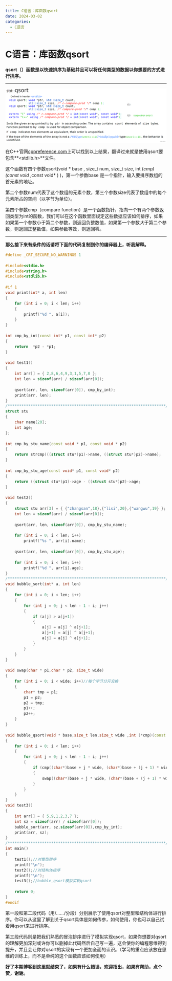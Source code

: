 ```yaml
---
title: C语言：库函数qsort
date: 2024-03-02
categories:
  - C语言
---
```

# C语言：库函数qsort

​    **qsort（）函数是以快速排序为基础并且可以将任何类型的数据以你想要的方式进行排序。**

------

![img](https://raw.githubusercontent.com/QinMou000/pic/main/d1aa13d9465af1bb76bea7e9f341e609.png)

在C++官网[cppreference.com](https://en.cppreference.com/)上可以找到以上结果，翻译过来就是使用qsort要包含**<stdlib.h>**文件。

这个函数有四个参数qsort(void * base , size_t num, size_t size, int (*cmp)(const void* ,const void* ) )，第一个参数base 是一个指针，输入要排序数组的首元素的地址。

第二个参数num代表了这个数组的元素个数，第三个参数size代表了数组中的每个元素所占的空间（以字节为单位）。

第四个参数cmp（compare function）是一个函数指针，指向一个有两个参数返回类型为int的函数，我们可以在这个函数里面规定这些数据应该如何排序，如果如果第一个参数小于第二个参数，则返回负整数值，如果第一个参数*大*于第二个参数，则返回正整数值，如果参数等效，则返回零。

------

**那么接下来有条件的话请将下面的代码复制到你的编译器上，听我解释。**

```cpp
#define _CRT_SECURE_NO_WARNINGS 1

#include<stdio.h>
#include<string.h>
#include<stdlib.h>

#if 1
void print(int* a, int len)
{
	for (int i = 0; i < len; i++)
	{
		printf("%d ", a[i]);
	}
}

int cmp_by_int(const int* p1, const int* p2)
{
	return  *p2 - *p1;
}

void test1()
{
	int arr[] = { 2,8,6,4,9,3,1,5,7,0 };
	int len = sizeof(arr) / sizeof(arr[0]);

	qsort(arr, len, sizeof(arr[0]), cmp_by_int);
	print(arr, len);
}
/*********************************************************************/
struct stu
{
	char name[20];
	int age;
};

int cmp_by_stu_name(const void * p1, const void * p2)
{
	return strcmp(((struct stu*)p1)->name, ((struct stu*)p2)->name);
}

int cmp_by_stu_age(const void* p1, const void* p2)
{
	return ((struct stu*)p1)->age - ((struct stu*)p2)->age;
}

void test2()
{
	struct stu arr[3] = { {"zhangsan",18},{"lisi",20},{"wangwu",19} };
	int len = sizeof(arr) / sizeof(arr[0]);

	qsort(arr, len, sizeof(arr[0]), cmp_by_stu_name);

	for (int i = 0; i < len; i++)
		printf("%s ", arr[i].name);

	qsort(arr, len, sizeof(arr[0]), cmp_by_stu_age);

	for (int i = 0; i < len; i++)
		printf("%d ", arr[i].age);
}
/*********************************************************************/
void bubble_sort(int* a, int len)
{
	for (int i = 0; i < len; i++)
	{
		for (int j = 0; j < len - 1 - i; j++)
		{
			if (a[j] > a[j+1])
			{
				a[j] = a[j] ^ a[j+1];
				a[j+1] = a[j] ^ a[j+1];
				a[j] = a[j] ^ a[j+1];
			}
		}
	}
}

void swap(char * p1,char * p2, size_t wide)
{
	for (int i = 0; i < wide; i++)//每个字节分开交换
	{
		char* tmp = p1;
		p1 = p2;
		p2 = tmp;
		p1++;
		p2++;
	}
}

void bubble_qsort(void * base,size_t len,size_t wide ,int (*cmp)(const void* ,const void* ))
{
	for (int i = 0; i < len; i++)
	{
		for (int j = 0; j < len - 1 - i; j++)
		{
			if (cmp((char*)base + j * wide, (char*)base + (j + 1) * wide) > 0)//将第j和第j+1个元素的首地址传去cmp
			{
				swap((char*)base + j * wide, (char*)base + (j + 1) * wide, wide);//交换函数
			}
		}
	}
}
void test3()
{
	int arr[] = { 5,9,1,2,3,7 };
	int sz = sizeof(arr) / sizeof(arr[0]);
	bubble_sort(arr, sz,sizeof(arr[0]),cmp_by_int);
	print(arr, sz);
}
/*********************************************************************/
int main()
{
	test1();//对整型排序
	printf("\n");
	test2();//对结构体排序
	printf("\n");
	test3();//bubble_qsort模拟实现qsort

	return 0;
}
#endif
```


第一段和第二段代码（用/*……*/分段）分别展示了使用qsort对整型和结构体进行排序。你可以从这里了解到关于qsort具体是如何传参，如何使用，你也可以自己试着用qsort来进行排序。

第三段代码则是把我们熟悉的冒泡排序进行了模拟实现qsort，如果你想要对qsort的理解更加深刻或许你可以删掉此代码然后自己写一遍，这会使你的编程思维得到提升，并且会让你对qsort的实现有一个更加全面的认识。（学习的重点应该放在思维的训练上，而不是单纯的这个函数应该如何使用）

**好了本期博客到这里就结束了，如果有什么错误，欢迎指出，如果有帮助，点个赞，谢谢。**